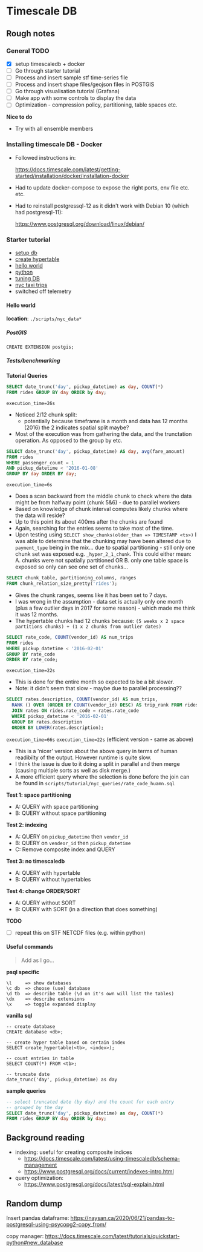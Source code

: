 # Timescale DB

## Rough notes

### General TODO

- [x] setup timescaledb + docker
- [ ] Go through starter tutorial
- [ ] Process and insert sample stf time-series file
- [ ] Process and insert shape files/geojson files in POSTGIS
- [ ] Go through visualisation tutorial (Grafana)
- [ ] Make app with some controls to display the data
- [ ] Optimization - compression policy, partitioning, table spaces etc.

**Nice to do**

- Try with all ensemble members

### Installing timescale DB - Docker

- Followed instructions in:

  https://docs.timescale.com/latest/getting-started/installation/docker/installation-docker

- Had to update docker-compose to expose the right ports, env file etc. etc.
- Had to reinstall postgressql-12 as it didn't work with Debian 10 (which had
  postgresql-11):

  https://www.postgresql.org/download/linux/debian/

### Starter tutorial

- [setup db](https://docs.timescale.com/latest/getting-started/setup)
- [create hypertable](https://docs.timescale.com/latest/getting-started/creating-hypertables)
- [hello world](https://docs.timescale.com/latest/tutorials/tutorial-hello-timescale)
- [python](https://docs.timescale.com/latest/tutorials/quickstart-python)
- [tuning DB](https://docs.timescale.com/latest/getting-started/configuring)
- [nyc taxi trips](https://docs.timescale.com/latest/tutorials/tutorial-hello-timescale)
- switched off telemetry

#### Hello world

**location**: `./scripts/nyc_data*`

##### PostGIS

```
CREATE EXTENSION postgis;
```

##### Tests/benchmarking

**Tutorial Queries**

```sql
SELECT date_trunc('day', pickup_datetime) as day, COUNT(*)
FROM rides GROUP BY day ORDER by day;
```

`execution_time=26s`

- Noticed 2/12 chunk split:
    - potentially because timeframe is a month and data has 12 months (2016)
      the 2 indicates spatial split maybe?
- Most of the execution was from gathering the data, and the trunctation
  operation. As opposed to the group by etc.

```sql
SELECT date_trunc('day', pickup_datetime) AS day, avg(fare_amount)
FROM rides
WHERE passenger_count = 1
AND pickup_datetime < '2016-01-08'
GROUP BY day ORDER BY day;
```

`execution_time=6s`

- Does a scan backward from the middle chunk to check where the data might be
  from halfway point (chunk 5&6) - due to parallel workers
- Based on knowledge of chunk interval computes likely chunks where the data
  will reside?
- Up to this point its about 400ms after the chunks are found
- Again, searching for the entries seems to take most of the time.
- Upon testing using `SELECT show_chunks(older_than => TIMESTAMP <ts>)` I was
  able to determine that the chunking may have been altered due to
  `payment_type` being in the mix... due to spatial partitioning - still only
  one chunk set was exposed e.g. `_hyper_2_1_chunk`. This could either mean:
    A. chunks were not spatially partitioned OR
    B. only one table space is exposed so only can see one set of chunks...
    
```sql
SELECT chunk_table, partitioning_columns, ranges
FROM chunk_relation_size_pretty('rides');
```
- Gives the chunk ranges, seems like it has been set to 7 days.
- I was wrong in the assumption - data set is actually only one month (plus a
  few outlier days in 2017 for some reason) - which made me think it was 12
  months.
- The hypertable chunks had 12 chunks because:
`(5 weeks x 2 space partitions chunks) + (1 x 2 chunks from outlier dates)`

```sql
SELECT rate_code, COUNT(vendor_id) AS num_trips
FROM rides
WHERE pickup_datetime < '2016-02-01'
GROUP BY rate_code
ORDER BY rate_code;
```

`execution_time=22s`

- This is done for the entire month so expected to be a bit slower.
- Note: it didn't seem that slow - maybe due to parallel processing??

```sql
SELECT rates.description, COUNT(vendor_id) AS num_trips,
  RANK () OVER (ORDER BY COUNT(vendor_id) DESC) AS trip_rank FROM rides
  JOIN rates ON rides.rate_code = rates.rate_code
  WHERE pickup_datetime < '2016-02-01'
  GROUP BY rates.description
  ORDER BY LOWER(rates.description);
```

`execution_time=66s`
`execution_time=22s` (efficient version - same as above)

- This is a 'nicer' version about the above query in terms of human readibilty
  of the output. However runtime is quite slow.
- I think the issue is due to it doing a split in parallel and then merge
  (causing multiple sorts as well as disk merge.)
- A more efficient query where the selection is done before the join can be
  found in `scripts/tutorial/nyc_queries/rate_code_huamn.sql`

**Test 1: space partitioning**

- A: QUERY with space partitioning
- B: QUERY without space partitioning

**Test 2: indexing**

- A: QUERY on `pickup_datetime` then `vendor_id`
- B: QUERY on `vendeor_id` then `pickup_datetime`
- C: Remove composite index and QUERY

**Test 3: no timescaledb**

- A: QUERY with hypertable
- B: QUERY without hypertables

**Test 4: change ORDER/SORT**

- A: QUERY without SORT
- B: QUERY with SORT (in a direction that does something)

**TODO**

- [ ] repeat this on STF NETCDF files (e.g. within python)


#### Useful commands

> Add as I go...

**psql specific**

```
\l     => show databases
\c db  => choose (use) database
\d tb  => describe table (\d on it's own will list the tables)
\dx    => describe extensions
\x     => toggle expanded display
```

**vanilla sql**

```
-- create database
CREATE database <db>;

-- create hyper table based on certain index
SELECT create_hypertable(<tb>, <index>);

-- count entries in table
SELECT COUNT(*) FROM <tb>;

-- truncate date
date_trunc('day', pickup_datetime) as day
```

**sample queries**

```sql
-- select truncated date (by day) and the count for each entry
-- grouped by the day
SELECT date_trunc('day', pickup_datetime) as day, COUNT(*)
FROM rides GROUP BY day ORDER by day;
```

## Background reading

- indexing: useful for creating composite indices
    - https://docs.timescale.com/latest/using-timescaledb/schema-management
    - https://www.postgresql.org/docs/current/indexes-intro.html
- query optimization:
    - https://www.postgresql.org/docs/latest/sql-explain.html


## Random dump

Insert pandas dataframe:
https://naysan.ca/2020/06/21/pandas-to-postgresql-using-psycopg2-copy_from/

copy manager:
https://docs.timescale.com/latest/tutorials/quickstart-python#new_database
